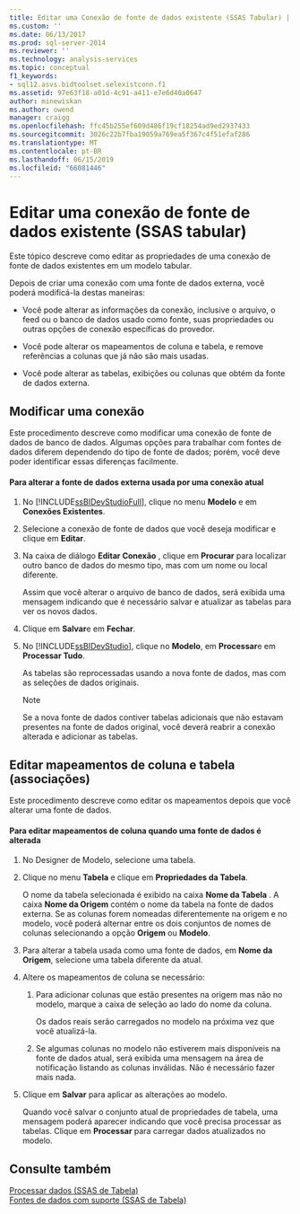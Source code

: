 ```yaml
---
title: Editar uma Conexão de fonte de dados existente (SSAS Tabular) | Microsoft Docs
ms.custom: ''
ms.date: 06/13/2017
ms.prod: sql-server-2014
ms.reviewer: ''
ms.technology: analysis-services
ms.topic: conceptual
f1_keywords:
- sql12.asvs.bidtoolset.selexistconn.f1
ms.assetid: 97e63f18-a01d-4c91-a411-e7e6d40a0647
author: minewiskan
ms.author: owend
manager: craigg
ms.openlocfilehash: ffc45b255ef609d486f19cf18254ad9ed2937433
ms.sourcegitcommit: 3026c22b7fba19059a769ea5f367c4f51efaf286
ms.translationtype: MT
ms.contentlocale: pt-BR
ms.lasthandoff: 06/15/2019
ms.locfileid: "66081446"
---
```

# <a name="edit-an-existing-data-source-connection-ssas-tabular"></a>Editar uma conexão de fonte de dados existente (SSAS tabular)
  Este tópico descreve como editar as propriedades de uma conexão de fonte de dados existentes em um modelo tabular.  
  
 Depois de criar uma conexão com uma fonte de dados externa, você poderá modificá-la destas maneiras:  
  
-   Você pode alterar as informações da conexão, inclusive o arquivo, o feed ou o banco de dados usado como fonte, suas propriedades ou outras opções de conexão específicas do provedor.  
  
-   Você pode alterar os mapeamentos de coluna e tabela, e remove referências a colunas que já não são mais usadas.  
  
-   Você pode alterar as tabelas, exibições ou colunas que obtém da fonte de dados externa.  
  
## <a name="modify-a-connection"></a>Modificar uma conexão  
 Este procedimento descreve como modificar uma conexão de fonte de dados de banco de dados. Algumas opções para trabalhar com fontes de dados diferem dependendo do tipo de fonte de dados; porém, você deve poder identificar essas diferenças facilmente.  
  
#### <a name="to-change-the-external-data-source-used-by-a-current-connection"></a>Para alterar a fonte de dados externa usada por uma conexão atual  
  
1.  No [!INCLUDE[ssBIDevStudioFull](../includes/ssbidevstudiofull-md.md)], clique no menu **Modelo** e em **Conexões Existentes**.  
  
2.  Selecione a conexão de fonte de dados que você deseja modificar e clique em **Editar**.  
  
3.  Na caixa de diálogo **Editar Conexão** , clique em **Procurar** para localizar outro banco de dados do mesmo tipo, mas com um nome ou local diferente.  
  
     Assim que você alterar o arquivo de banco de dados, será exibida uma mensagem indicando que é necessário salvar e atualizar as tabelas para ver os novos dados.  
  
4.  Clique em **Salvar**e em **Fechar**.  
  
5.  No [!INCLUDE[ssBIDevStudio](../includes/ssbidevstudio-md.md)], clique no **Modelo**, em **Processar**e em **Processar Tudo**.  
  
     As tabelas são reprocessadas usando a nova fonte de dados, mas com as seleções de dados originais.  
  
    > [!NOTE]  
    >  Se a nova fonte de dados contiver tabelas adicionais que não estavam presentes na fonte de dados original, você deverá reabrir a conexão alterada e adicionar as tabelas.  
  
## <a name="edit-table-and-column-mappings-bindings"></a>Editar mapeamentos de coluna e tabela (associações)  
 Este procedimento descreve como editar os mapeamentos depois que você alterar uma fonte de dados.  
  
#### <a name="to-edit-column-mappings-when-a-data-source-changes"></a>Para editar mapeamentos de coluna quando uma fonte de dados é alterada  
  
1.  No Designer de Modelo, selecione uma tabela.  
  
2.  Clique no menu **Tabela** e clique em **Propriedades da Tabela**.  
  
     O nome da tabela selecionada é exibido na caixa **Nome da Tabela** . A caixa **Nome da Origem** contém o nome da tabela na fonte de dados externa. Se as colunas forem nomeadas diferentemente na origem e no modelo, você poderá alternar entre os dois conjuntos de nomes de colunas selecionando a opção **Origem** ou **Modelo**.  
  
3.  Para alterar a tabela usada como uma fonte de dados, em **Nome da Origem**, selecione uma tabela diferente da atual.  
  
4.  Altere os mapeamentos de coluna se necessário:  
  
    1.  Para adicionar colunas que estão presentes na origem mas não no modelo, marque a caixa de seleção ao lado do nome da coluna.  
  
         Os dados reais serão carregados no modelo na próxima vez que você atualizá-la.  
  
    2.  Se algumas colunas no modelo não estiverem mais disponíveis na fonte de dados atual, será exibida uma mensagem na área de notificação listando as colunas inválidas. Não é necessário fazer mais nada.  
  
5.  Clique em **Salvar** para aplicar as alterações ao modelo.  
  
     Quando você salvar o conjunto atual de propriedades de tabela, uma mensagem poderá aparecer indicando que você precisa processar as tabelas. Clique em **Processar** para carregar dados atualizados no modelo.  
  
## <a name="see-also"></a>Consulte também  
 [Processar dados &#40;SSAS de Tabela&#41;](process-data-ssas-tabular.md)   
 [Fontes de dados com suporte &#40;SSAS de Tabela&#41;](tabular-models/data-sources-supported-ssas-tabular.md)  
  
  
